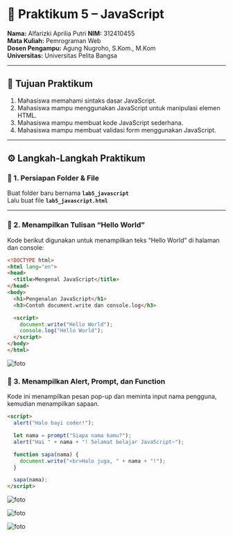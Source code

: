 # 🧾 Praktikum 5 – JavaScript

**Nama:** Alfarizki Aprilia Putri
**NIM:** 312410455  
**Mata Kuliah:** Pemrograman Web  
**Dosen Pengampu:** Agung Nugroho, S.Kom., M.Kom  
**Universitas:** Universitas Pelita Bangsa  

---

## 🎯 Tujuan Praktikum
1. Mahasiswa memahami sintaks dasar JavaScript.  
2. Mahasiswa mampu menggunakan JavaScript untuk manipulasi elemen HTML.  
3. Mahasiswa mampu membuat kode JavaScript sederhana.  
4. Mahasiswa mampu membuat validasi form menggunakan JavaScript.  

---

## ⚙️ Langkah-Langkah Praktikum

### 🧩 1. Persiapan Folder & File
Buat folder baru bernama **`lab5_javascript`**  
Lalu buat file **`lab5_javascript.html`**

---

### 🍼 2. Menampilkan Tulisan “Hello World”
Kode berikut digunakan untuk menampilkan teks “Hello World” di halaman dan console:

```html
<!DOCTYPE html>
<html lang="en">
<head>
  <title>Mengenal JavaScript</title>
</head>
<body>
  <h1>Pengenalan JavaScript</h1>
  <h3>Contoh document.write dan console.log</h3>

  <script>
    document.write("Hello World");
    console.log("Hello World");
  </script>
</body>
</html>

```

![foto]()

### 💬 3. Menampilkan Alert, Prompt, dan Function

Kode ini menampilkan pesan pop-up dan meminta input nama pengguna, kemudian menampilkan sapaan.

```html
<script>
  alert("Halo bayi coder!");

  let nama = prompt("Siapa nama kamu?");
  alert("Hai " + nama + "! Selamat belajar JavaScript~");

  function sapa(nama) {
    document.write("<br>Halo juga, " + nama + "!");
  }

  sapa(nama);
</script>

```
![foto]()

![foto]()

![foto]()




